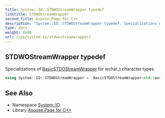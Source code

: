 ```yaml
---
title: System::IO::STDWOStreamWrapper typedef
linktitle: STDWOStreamWrapper
second_title: Aspose.Page for C++
description: 'System::IO::STDWOStreamWrapper typedef. Specializations of BasicSTDOStreamWrapper for wchar_t character types in C++.'
type: docs
weight: 4600
url: /cpp/system.io/stdwostreamwrapper/
---
```

## STDWOStreamWrapper typedef


Specializations of [BasicSTDOStreamWrapper](../basicstdostreamwrapper/) for wchar_t character types.

```cpp
using System::IO::STDWOStreamWrapper =  BasicSTDOStreamWrapper<std::wostream>
```

## See Also

* Namespace [System::IO](../)
* Library [Aspose.Page for C++](../../)

